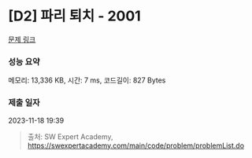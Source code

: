 # [D2] 파리 퇴치 - 2001 

[문제 링크](https://swexpertacademy.com/main/code/problem/problemDetail.do?contestProbId=AV5PzOCKAigDFAUq) 

### 성능 요약

메모리: 13,336 KB, 시간: 7 ms, 코드길이: 827 Bytes

### 제출 일자

2023-11-18 19:39



> 출처: SW Expert Academy, https://swexpertacademy.com/main/code/problem/problemList.do